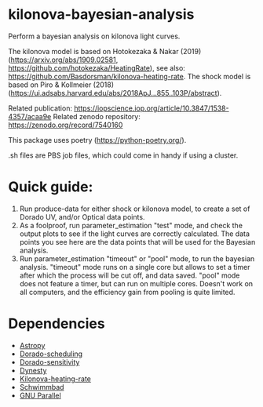 # kilonova-bayesian-analysis
Perform a bayesian analysis on kilonova light curves. 

The kilonova model is based on Hotokezaka & Nakar (2019) (https://arxiv.org/abs/1909.02581, https://github.com/hotokezaka/HeatingRate), see also: https://github.com/Basdorsman/kilonova-heating-rate.
The shock model is based on Piro & Kollmeier (2018) (https://ui.adsabs.harvard.edu/abs/2018ApJ...855..103P/abstract).

Related publication: https://iopscience.iop.org/article/10.3847/1538-4357/acaa9e
Related zenodo repository: https://zenodo.org/record/7540160

This package uses poetry (https://python-poetry.org/).

.sh files are PBS job files, which could come in handy if using a cluster. 

# Quick guide:
1. Run produce-data for either shock or kilonova model, to create a set of Dorado UV, and/or Optical data points.
2. As a foolproof, run parameter_estimation "test" mode, and check the output plots to see if the light curves are correctly calculated. The data points you see here are the data points that will be used for the Bayesian analysis.
3. Run parameter_estimation "timeout" or "pool" mode, to run the bayesian analysis. "timeout" mode runs on a single core but allows to set a timer after which the process will be cut off, and data saved. "pool" mode does not feature a timer, but can run on multiple cores. Doesn't work on all computers, and the efficiency gain from pooling is quite limited.

# Dependencies
* [Astropy]
* [Dorado-scheduling]
* [Dorado-sensitivity]
* [Dynesty]
* [Kilonova-heating-rate]
* [Schwimmbad]
* [GNU Parallel]


[Astropy]: https://www.astropy.org
[Dorado-scheduling]: https://dorado-scheduling.readthedocs.io/en/latest/
[Dorado-sensitivity]: https://pypi.org/project/dorado-sensitivity/
[Dynesty]: https://dynesty.readthedocs.io/en/latest/
[Kilonova-heating-rate]: https://pypi.org/project/kilonova-heating-rate/
[Schwimmbad]: https://schwimmbad.readthedocs.io/en/latest/
[GNU Parallel]: https://www.gnu.org/software/parallel/
